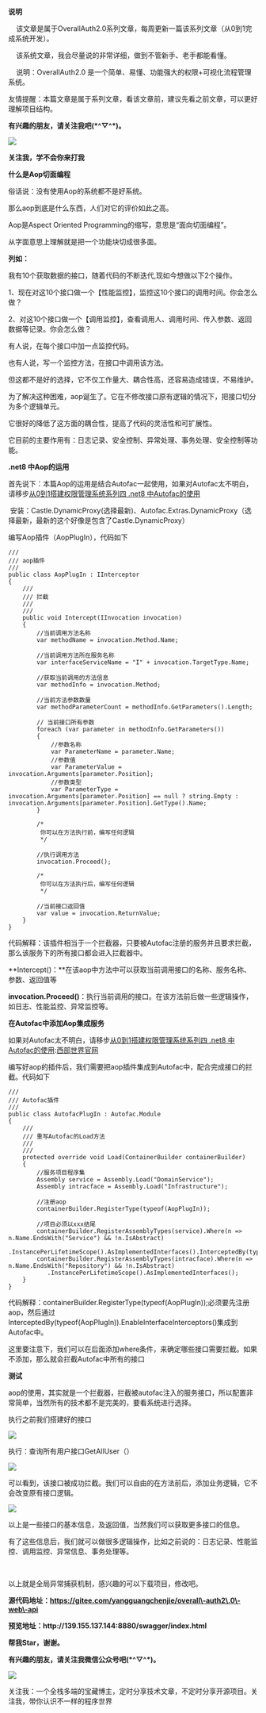 
**说明**


    该文章是属于OverallAuth2\.0系列文章，每周更新一篇该系列文章（从0到1完成系统开发）。


    该系统文章，我会尽量说的非常详细，做到不管新手、老手都能看懂。


    说明：OverallAuth2\.0 是一个简单、易懂、功能强大的权限\+可视化流程管理系统。


友情提醒：本篇文章是属于系列文章，看该文章前，建议先看之前文章，可以更好理解项目结构。


**有兴趣的朋友，请关注我吧(\*^▽^\*)。**


**![](https://img2024.cnblogs.com/blog/1158526/202408/1158526-20240824140446786-404771438.png)**


**关注我，学不会你来打我**


**什么是Aop切面编程**


俗话说：没有使用Aop的系统都不是好系统。  


那么aop到底是什么东西，人们对它的评价如此之高。


Aop是Aspect Oriented Programming的缩写，意思是“面向切面编程”。


从字面意思上理解就是把一个功能块切成很多面。


**列如：**


我有10个获取数据的接口，随着代码的不断迭代,现如今想做以下2个操作。


1、现在对这10个接口做一个【性能监控】，监控这10个接口的调用时间。你会怎么做？


2、对这10个接口做一个【调用监控】，查看调用人、调用时间、传入参数、返回数据等记录。你会怎么做？


有人说，在每个接口中加一点监控代码。


也有人说，写一个监控方法，在接口中调用该方法。


但这都不是好的选择，它不仅工作量大、耦合性高，还容易造成错误，不易维护。


为了解决这种困难，aop诞生了。它在不修改接口原有逻辑的情况下，把接口切分为多个逻辑单元。


它很好的降低了这方面的耦合性，提高了代码的灵活性和可扩展性。


它目前的主要作用有：日志记录、安全控制、异常处理、事务处理、安全控制等功能。


**.net8 中Aop的运用**


首先说下：本篇Aop的运用是结合Autofac一起使用，如果对Autofac太不明白，请移步[从0到1搭建权限管理系统系列四 .net8 中Autofac的使用](https://github.com)


 安装：Castle.DynamicProxy(选择最新)、Autofac.Extras.DynamicProxy（选择最新，最新的这个好像是包含了Castle.DynamicProxy）


编写Aop插件（AopPlugIn），代码如下




```
/// 
/// aop插件
/// 
public class AopPlugIn : IInterceptor
{
    /// 
    /// 拦截
    /// 
    /// 
    public void Intercept(IInvocation invocation)
    {
        //当前调用方法名称
        var methodName = invocation.Method.Name;

        //当前调用方法所在服务名称
        var interfaceServiceName = "I" + invocation.TargetType.Name;

        //获取当前调用的方法信息
        var methodInfo = invocation.Method;

        //当前方法参数数量
        var methodParameterCount = methodInfo.GetParameters().Length;

        // 当前接口所有参数
        foreach (var parameter in methodInfo.GetParameters())
        {
            //参数名称
            var ParameterName = parameter.Name;
            //参数值
            var ParameterValue = invocation.Arguments[parameter.Position];
            //参数类型
            var ParameterType = invocation.Arguments[parameter.Position] == null ? string.Empty : invocation.Arguments[parameter.Position].GetType().Name;
        }

        /*
         你可以在方法执行前，编写任何逻辑
         */

        //执行调用方法
        invocation.Proceed();

        /*
         你可以在方法执行后，编写任何逻辑
         */

        //当前接口返回值
        var value = invocation.ReturnValue;
    }
}
```


代码解释：该插件相当于一个拦截器，只要被Autofac注册的服务并且要求拦截，那么该服务下的所有接口都会进入拦截器中。


**Intercept()：**在该aop中方法中可以获取当前调用接口的名称、服务名称、参数、返回值等


**invocation.Proceed()**：执行当前调用的接口。在该方法前后做一些逻辑操作，如日志、性能监控、异常监控等。


**在Autofac中添加Aop集成服务**


如果对Autofac太不明白，请移步[从0到1搭建权限管理系统系列四 .net8 中Autofac的使用](https://github.com):[西部世界官网](https://tianchuang88.com)


编写好aop的插件后，我们需要把aop插件集成到Autofac中，配合完成接口的拦截。代码如下




```
/// 
/// Autofac插件
/// 
public class AutofacPlugIn : Autofac.Module
{
    /// 
    /// 重写Autofac的Load方法
    /// 
    /// 
    protected override void Load(ContainerBuilder containerBuilder)
    {
        //服务项目程序集
        Assembly service = Assembly.Load("DomainService");
        Assembly intracface = Assembly.Load("Infrastructure");

        //注册aop
        containerBuilder.RegisterType(typeof(AopPlugIn));

        //项目必须以xxx结尾
        containerBuilder.RegisterAssemblyTypes(service).Where(n => n.Name.EndsWith("Service") && !n.IsAbstract)
            .InstancePerLifetimeScope().AsImplementedInterfaces().InterceptedBy(typeof(AopPlugIn)).EnableInterfaceInterceptors();
        containerBuilder.RegisterAssemblyTypes(intracface).Where(n => n.Name.EndsWith("Repository") && !n.IsAbstract)
           .InstancePerLifetimeScope().AsImplementedInterfaces();
    }
}
```


代码解释：containerBuilder.RegisterType(typeof(AopPlugIn));必须要先注册aop，然后通过InterceptedBy(typeof(AopPlugIn)).EnableInterfaceInterceptors()集成到Autofac中。


这里要注意下，我们可以在后面添加where条件，来确定哪些接口需要拦截。如果不添加，那么就会拦截Autofac中所有的接口


**测试**


aop的使用，其实就是一个拦截器，拦截被autofac注入的服务接口，所以配置非常简单，当然所有的技术都不是完美的，要看系统进行选择。


执行之前我们搭建好的接口


![](https://img2024.cnblogs.com/blog/1158526/202410/1158526-20241016113058934-455449513.png)


执行：查询所有用户接口GetAllUser（）


![](https://img2024.cnblogs.com/blog/1158526/202410/1158526-20241016113158361-1237889503.png)


可以看到，该接口被成功拦截。我们可以自由的在方法前后，添加业务逻辑，它不会改变原有接口逻辑。


![](https://img2024.cnblogs.com/blog/1158526/202410/1158526-20241016113254870-1404350932.png)


以上是一些接口的基本信息，及返回值，当然我们可以获取更多接口的信息。


有了这些信息后，我们就可以做很多逻辑操作，比如之前说的：日志记录、性能监控、调用监控、异常信息、事务处理等。


 


以上就是全局异常捕获机制，感兴趣的可以下载项目，修改吧。


**源代码地址：https://gitee.com/yangguangchenjie/overall\-auth2\.0\-web\-api**


**预览地址：http://139\.155\.137\.144:8880/swagger/index.html**


**帮我Star，谢谢。**


**有兴趣的朋友，请关注我微信公众号吧(\*^▽^\*)。**


**![](https://img2024.cnblogs.com/blog/1158526/202408/1158526-20240824140446786-404771438.png)**


关注我：一个全栈多端的宝藏博主，定时分享技术文章，不定时分享开源项目。关注我，带你认识不一样的程序世界


 


